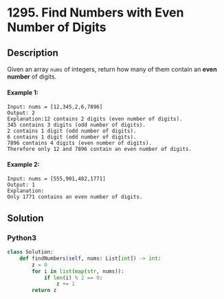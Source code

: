 # 1295. Find Numbers with Even Number of Digits

## Description
Given an array `nums` of integers, return how many of them contain an **even number** of digits.

#### Example 1:
```
Input: nums = [12,345,2,6,7896]
Output: 2
Explanation:12 contains 2 digits (even number of digits). 
345 contains 3 digits (odd number of digits). 
2 contains 1 digit (odd number of digits). 
6 contains 1 digit (odd number of digits). 
7896 contains 4 digits (even number of digits). 
Therefore only 12 and 7896 contain an even number of digits.
```

#### Example 2:
```
Input: nums = [555,901,482,1771]
Output: 1 
Explanation: 
Only 1771 contains an even number of digits.
```


## Solution

### Python3
```python
class Solution:
    def findNumbers(self, nums: List[int]) -> int:
        z = 0
        for i in list(map(str, nums)):
            if len(i) % 2 == 0:
                z += 1
        return z
```